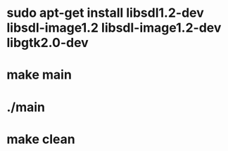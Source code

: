 # sudo apt-get install libsdl1.2-dev libsdl-image1.2 libsdl-image1.2-dev libgtk2.0-dev
# make main
# ./main
# make clean 


